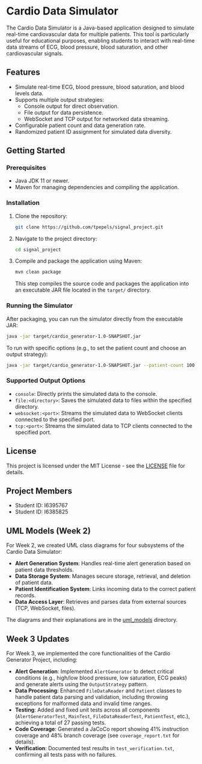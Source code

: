 # Cardio Data Simulator

The Cardio Data Simulator is a Java-based application designed to simulate real-time cardiovascular data for multiple patients. This tool is particularly useful for educational purposes, enabling students to interact with real-time data streams of ECG, blood pressure, blood saturation, and other cardiovascular signals.

## Features

- Simulate real-time ECG, blood pressure, blood saturation, and blood levels data.
- Supports multiple output strategies:
  - Console output for direct observation.
  - File output for data persistence.
  - WebSocket and TCP output for networked data streaming.
- Configurable patient count and data generation rate.
- Randomized patient ID assignment for simulated data diversity.

## Getting Started

### Prerequisites

- Java JDK 11 or newer.
- Maven for managing dependencies and compiling the application.

### Installation

1. Clone the repository:

   ```sh
   git clone https://github.com/tpepels/signal_project.git
   ```

2. Navigate to the project directory:

   ```sh
   cd signal_project
   ```

3. Compile and package the application using Maven:
   ```sh
   mvn clean package
   ```
   This step compiles the source code and packages the application into an executable JAR file located in the `target/` directory.

### Running the Simulator

After packaging, you can run the simulator directly from the executable JAR:

```sh
java -jar target/cardio_generator-1.0-SNAPSHOT.jar
```

To run with specific options (e.g., to set the patient count and choose an output strategy):

```sh
java -jar target/cardio_generator-1.0-SNAPSHOT.jar --patient-count 100 --output file:./output
```

### Supported Output Options

- `console`: Directly prints the simulated data to the console.
- `file:<directory>`: Saves the simulated data to files within the specified directory.
- `websocket:<port>`: Streams the simulated data to WebSocket clients connected to the specified port.
- `tcp:<port>`: Streams the simulated data to TCP clients connected to the specified port.

## License

This project is licensed under the MIT License - see the [LICENSE](LICENSE) file for details.

## Project Members
- Student ID: I6395767
- Student ID: I6385825

## UML Models (Week 2)

For Week 2, we created UML class diagrams for four subsystems of the Cardio Data Simulator:

- **Alert Generation System**: Handles real-time alert generation based on patient data thresholds.
- **Data Storage System**: Manages secure storage, retrieval, and deletion of patient data.
- **Patient Identification System**: Links incoming data to the correct patient records.
- **Data Access Layer**: Retrieves and parses data from external sources (TCP, WebSocket, files).

The diagrams and their explanations are in the [uml_models](uml_models/) directory.

## Week 3 Updates
For Week 3, we implemented the core functionalities of the Cardio Generator Project, including:
- **Alert Generation**: Implemented `AlertGenerator` to detect critical conditions (e.g., high/low blood pressure, low saturation, ECG peaks) and generate alerts using the `OutputStrategy` pattern.
- **Data Processing**: Enhanced `FileDataReader` and `Patient` classes to handle patient data parsing and validation, including throwing exceptions for malformed data and invalid time ranges.
- **Testing**: Added and fixed unit tests across all components (`AlertGeneratorTest`, `MainTest`, `FileDataReaderTest`, `PatientTest`, etc.), achieving a total of 27 passing tests.
- **Code Coverage**: Generated a JaCoCo report showing 41% instruction coverage and 48% branch coverage (see `coverage_report.txt` for details).
- **Verification**: Documented test results in `test_verification.txt`, confirming all tests pass with no failures.
